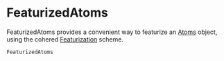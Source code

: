# FeaturizedAtoms

FeaturizedAtoms provides a convenient way to featurize an [Atoms](@ref) object, using the cohered [Featurization](@ref) scheme.

```@docs
FeaturizedAtoms
```
